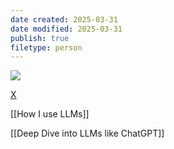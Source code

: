```yaml
---
date created: 2025-03-31
date modified: 2025-03-31
publish: true
filetype: person
---
```


![](https://pub-pic.oldwinter.top/2025/03/a326a01b3093cf50aeddcd4ade2b5580.png)


[X](https://x.com/karpathy/status/1886192184808149383)

[[How I use LLMs]]

[[Deep Dive into LLMs like ChatGPT]]

